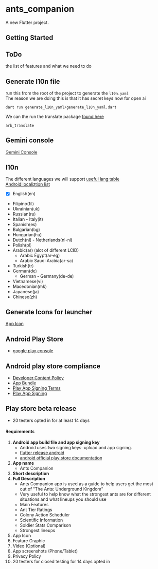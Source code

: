 # ants_companion

A new Flutter project.

## Getting Started

## ToDo

the list of features and what we need to do

## Generate l10n file

run this from the root of the project to generate the `l10n.yaml`  
The reason we are doing this is that it has secret keys now for open ai

```bash
dart run generate_l10n_yaml/generate_l10n_yaml.dart
```

We can the run the translate package
[found here](https://pub.dev/packages/arb_translate)

```
arb_translate
```

## Gemini console

[Gemini Console](https://aistudio.google.com/)

## l10n

The different languages we will support
[useful lang table](https://www.science.co.il/language/Locale-codes.php)  
[Android localiztion list](https://community.appinventor.mit.edu/t/android-localization-code-the-complete-list/7055)

- [x] English(en)
- Filipino(fil)
- Ukrainian(uk)
- Russian(ru)
- Italian - Italy(it)
- Spanish(es)
- Bulgarian(bg)
- Hungarian(hu)
- Dutch(nl) - Netherlands(nl-nl)
- Polish(pl)
- Arabic(ar) (alot of different LCID)
  - Arabic Egypt(ar-eg)
  - Arabic Saudi Arabia(ar-sa)
- Turkish(tr)
- German(de)
  - German - Germany(de-de)
- Vietnamese(vi)
- Macedonian(mk)
- Japanese(ja)
- Chinese(zh)

## Generate Icons for launcher

[App Icon](https://www.appicon.co/)

## Android Play Store

- [google play console](https://play.google.com/console/u)

## Android play store compliance

- [Developer Content Policy](https://play.google/developer-content-policy/)
- [App Bundle](https://developer.android.com/guide/app-bundle)
- [Play App Signing Terms](https://play.google/play-app-signing-terms/)
- [Play App Signing](https://support.google.com/googleplay/android-developer/answer/9842756?hl=en)

## Play store beta release

- 20 testers opted in for at least 14 days

#### Requirements

1. **Android app build file and app signing key**
   - Android uses two signing keys: upload and app signing.
   - [flutter release android](https://docs.flutter.dev/deployment/android)
   - [android official play store documentation](https://support.google.com/googleplay/android-developer/answer/9842756?hl=en&visit_id=638590377975321919-1281253226&rd=1)
2. **App name**
   - Ants Companion
3. **Short description**
4. **Full Description**
   - Ants Companion app is used as a guide to help users get the most out of "The Ants: Underground Kingdom"
   - Very useful to help know what the strongest ants are for different situations and what lineups you should use
   - Main Features
   - Ant Tier Ratings
   - Colony Action Scheduler
   - Scientific Information
   - Soldier Stats Comparison
   - Strongest lineups
5. App Icon
6. Feature Graphic
7. Video (Optional)
8. App screenshots (Phone/Tablet)
9. Privacy Policy
10. 20 testers for closed testing for 14 days opted in
